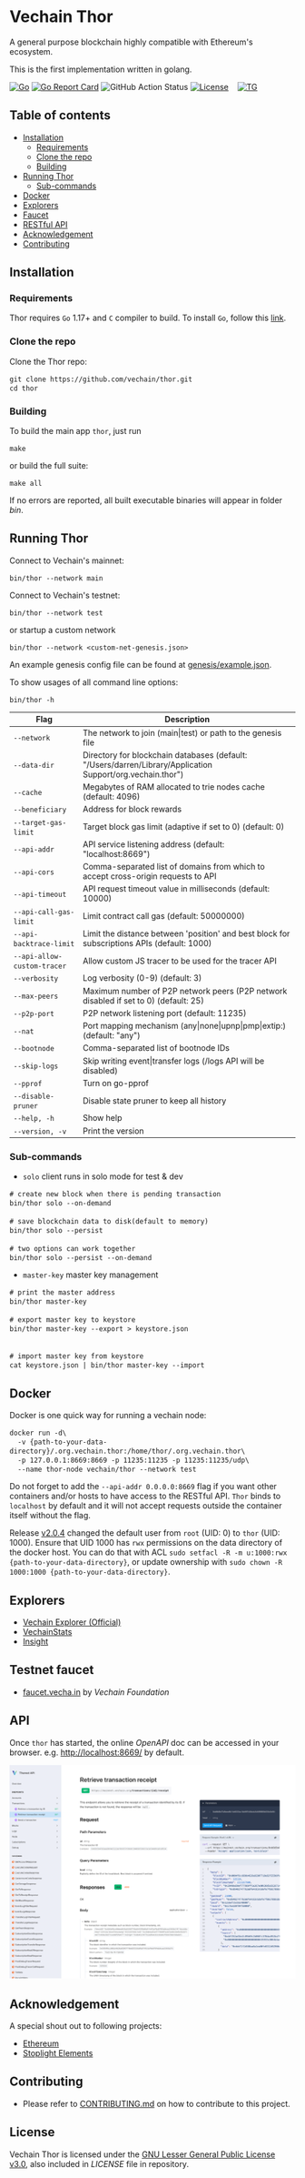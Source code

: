 # Vechain Thor

A general purpose blockchain highly compatible with Ethereum's ecosystem.

This is the first implementation written in golang.

[![Go](https://img.shields.io/badge/golang-%3E%3D1.17-orange.svg)](https://golang.org)
[![Go Report Card](https://goreportcard.com/badge/github.com/vechain/thor)](https://goreportcard.com/report/github.com/vechain/thor)
![GitHub Action Status](https://github.com/vechain/thor/actions/workflows/test.yaml/badge.svg)
[![License](https://img.shields.io/badge/License-LGPL%20v3-blue.svg)](https://github.com/vechain/thor/blob/master/LICENSE)
&nbsp;&nbsp; [![TG](https://img.shields.io/badge/chat-on%20telegram-blue)](https://t.me/VechainDevCommunity)

## Table of contents

* [Installation](#installation)
  * [Requirements](#requirements)
  * [Clone the repo](#clone-the-repo)
  * [Building](#building)
* [Running Thor](#running-thor)
  * [Sub-commands](#sub-commands)
* [Docker](#docker)
* [Explorers](#explorers)
* [Faucet](#testnet-faucet)
* [RESTful API](#api)
* [Acknowledgement](#acknowledgement)
* [Contributing](#contributing)

## Installation

### Requirements

Thor requires `Go` 1.17+ and `C` compiler to build. To install `Go`, follow this [link](https://golang.org/doc/install).

### Clone the repo

Clone the Thor repo:

```shell
git clone https://github.com/vechain/thor.git
cd thor
```

### Building

To build the main app `thor`, just run

```shell
make
```

or build the full suite:

```shell
make all
```

If no errors are reported, all built executable binaries will appear in folder *bin*.

## Running Thor

Connect to Vechain's mainnet:

```shell
bin/thor --network main
```

Connect to Vechain's testnet:

```shell
bin/thor --network test
```

or startup a custom network

```shell
bin/thor --network <custom-net-genesis.json>
```

An example genesis config file can be found at [genesis/example.json](https://raw.githubusercontent.com/vechain/thor/master/genesis/example.json).

To show usages of all command line options:

```shell
bin/thor -h
```


| Flag                        | Description                                                                                                |
|-----------------------------|------------------------------------------------------------------------------------------------------------|
| `--network`                 | The network to join (main\|test) or path to the genesis file                                               |
| `--data-dir`                | Directory for blockchain databases (default: "/Users/darren/Library/Application Support/org.vechain.thor") |
| `--cache`                   | Megabytes of RAM allocated to trie nodes cache (default: 4096)                                             |
| `--beneficiary`             | Address for block rewards                                                                                  |
| `--target-gas-limit`        | Target block gas limit (adaptive if set to 0) (default: 0)                                                 |
| `--api-addr`                | API service listening address (default: "localhost:8669")                                                  |
| `--api-cors`                | Comma-separated list of domains from which to accept cross-origin requests to API                          |
| `--api-timeout`             | API request timeout value in milliseconds (default: 10000)                                                 |
| `--api-call-gas-limit`      | Limit contract call gas (default: 50000000)                                                                |
| `--api-backtrace-limit`     | Limit the distance between 'position' and best block for subscriptions APIs (default: 1000)                |
| `--api-allow-custom-tracer` | Allow custom JS tracer to be used for the tracer API                                                       |
| `--verbosity`               | Log verbosity (0-9) (default: 3)                                                                           |
| `--max-peers`               | Maximum number of P2P network peers (P2P network disabled if set to 0) (default: 25)                       |
| `--p2p-port`                | P2P network listening port (default: 11235)                                                                |
| `--nat`                     | Port mapping mechanism (any\|none\|upnp\|pmp\|extip:<IP>) (default: "any")                                 |
| `--bootnode`                | Comma-separated list of bootnode IDs                                                                       |
| `--skip-logs`               | Skip writing event\|transfer logs (/logs API will be disabled)                                             |
| `--pprof`                   | Turn on go-pprof                                                                                           |
| `--disable-pruner`          | Disable state pruner to keep all history                                                                   |
| `--help, -h`                | Show help                                                                                                  |
| `--version, -v`             | Print the version                                                                                          |

### Sub-commands

* `solo`                client runs in solo mode for test & dev

```shell
# create new block when there is pending transaction
bin/thor solo --on-demand

# save blockchain data to disk(default to memory)
bin/thor solo --persist

# two options can work together
bin/thor solo --persist --on-demand
```

* `master-key`          master key management

```shell
# print the master address
bin/thor master-key

# export master key to keystore
bin/thor master-key --export > keystore.json


# import master key from keystore
cat keystore.json | bin/thor master-key --import
```

## Docker

Docker is one quick way for running a vechain node:

```shell
docker run -d\
  -v {path-to-your-data-directory}/.org.vechain.thor:/home/thor/.org.vechain.thor\
  -p 127.0.0.1:8669:8669 -p 11235:11235 -p 11235:11235/udp\
  --name thor-node vechain/thor --network test
```

Do not forget to add the `--api-addr 0.0.0.0:8669` flag if you want other containers and/or hosts to have access to the RESTful API. `Thor` binds to `localhost` by default and it will not accept requests outside the container itself without the flag.

Release [v2.0.4](https://github.com/vechain/thor/releases/tag/v2.0.4) changed the default user from `root` (UID: 0) to `thor` (UID: 1000). Ensure that UID 1000 has `rwx` permissions on the data directory of the docker host. You can do that with ACL `sudo setfacl -R -m u:1000:rwx {path-to-your-data-directory}`, or update ownership with `sudo chown -R 1000:1000 {path-to-your-data-directory}`.

## Explorers

* [Vechain Explorer (Official)](https://explore.vechain.org)
* [VechainStats](https://vechainstats.com/)
* [Insight](https://insight.vecha.in/)

## Testnet faucet

* [faucet.vecha.in](https://faucet.vecha.in) by *Vechain Foundation*

## API

Once `thor` has started, the online *OpenAPI* doc can be accessed in your browser. e.g. [http://localhost:8669/](http://localhost:8669) by default.

[![Thorest](./thorest.png)](http://localhost:8669/)

## Acknowledgement

A special shout out to following projects:

* [Ethereum](https://github.com/ethereum)
* [Stoplight Elements](https://github.com/stoplightio/elements)

## Contributing

- Please refer to [CONTRIBUTING.md](./CONTRIBUTING.md) on how to contribute to this project.

## License

Vechain Thor is licensed under the
[GNU Lesser General Public License v3.0](https://www.gnu.org/licenses/lgpl-3.0.html), also included
in *LICENSE* file in repository.
